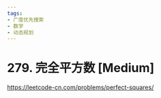 ```yaml
---
tags:
- 广度优先搜索
- 数学
- 动态规划
---
```


# 279. 完全平方数 [Medium]

<https://leetcode-cn.com/problems/perfect-squares/>
